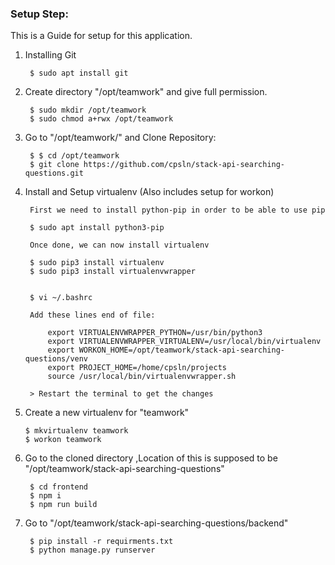 ### Setup Step:
This is a Guide for setup for this application.

1. Installing Git

        $ sudo apt install git

2. Create directory "/opt/teamwork" and give full permission.

        $ sudo mkdir /opt/teamwork
        $ sudo chmod a+rwx /opt/teamwork
        
3. Go to "/opt/teamwork/" and Clone Repository:

        $ $ cd /opt/teamwork
        $ git clone https://github.com/cpsln/stack-api-searching-questions.git 

4. Install and Setup virtualenv (Also includes setup for workon)

        First we need to install python-pip in order to be able to use pip
       
        $ sudo apt install python3-pip
        
        Once done, we can now install virtualenv
        
        $ sudo pip3 install virtualenv
        $ sudo pip3 install virtualenvwrapper
        

        $ vi ~/.bashrc
        
        Add these lines end of file:
        
            export VIRTUALENVWRAPPER_PYTHON=/usr/bin/python3
            export VIRTUALENVWRAPPER_VIRTUALENV=/usr/local/bin/virtualenv
            export WORKON_HOME=/opt/teamwork/stack-api-searching-questions/venv
            export PROJECT_HOME=/home/cpsln/projects
            source /usr/local/bin/virtualenvwrapper.sh

        > Restart the terminal to get the changes       

5. Create a new virtualenv for "teamwork"

       $ mkvirtualenv teamwork
       $ workon teamwork
        
6. Go to the cloned directory ,Location of this is supposed to be "/opt/teamwork/stack-api-searching-questions"

        $ cd frontend
        $ npm i
        $ npm run build
        
7. Go to "/opt/teamwork/stack-api-searching-questions/backend"

        $ pip install -r requirments.txt
        $ python manage.py runserver